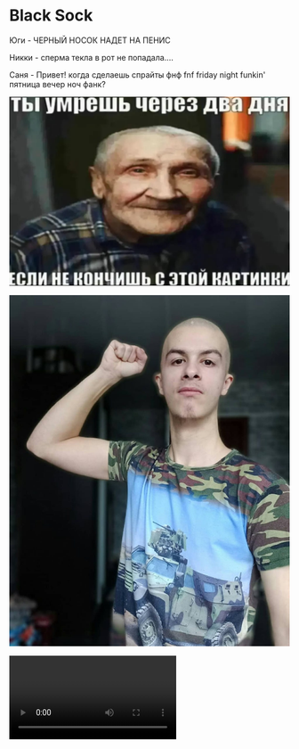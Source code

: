 # Black Sock
Юги - ЧЕРНЫЙ НОСОК НАДЕТ НА ПЕНИС

Никки - сперма текла в рот не попадала....

Саня - Привет! когда сделаешь спрайты фнф fnf friday night funkin' пятница вечер ноч фанк?

![Дед](бля/кончил.jpg)

![Иван](бля/photo_2025-07-02_23-22-58.jpg)

![Боузер](бля/bowser-bowser-fart.mp4)